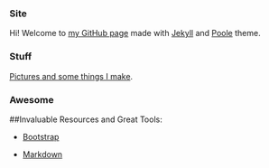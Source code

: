 ### Site

Hi! Welcome to [my GitHub page](http://indexcosmos.github.io/) made with [Jekyll](http://jekyllrb.com) and [Poole](http://getpoole.com) theme.

### Stuff

[Pictures and some things I make](http://indexcosmos.github.io/portfolio/).

### Awesome

##Invaluable Resources and Great Tools:

* [Bootstrap](http://getbootstrap.com/)

* [Markdown](http://daringfireball.net/projects/markdown/)